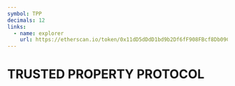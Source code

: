 ```yaml
---
symbol: TPP
decimals: 12
links:
  - name: explorer
    url: https://etherscan.io/token/0x11dD5dDdD1bd9b2Df6fF908FBcf8Db09CefED29B
---
```


# TRUSTED PROPERTY PROTOCOL
